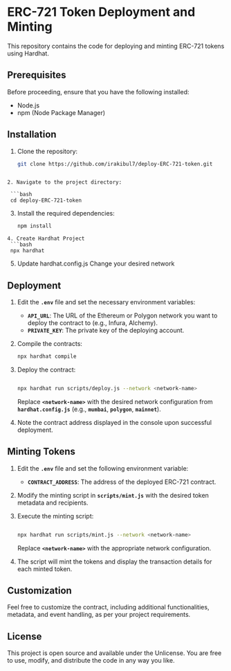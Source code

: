 # ERC-721 Token Deployment and Minting

This repository contains the code for deploying and minting ERC-721 tokens using Hardhat.

## Prerequisites

Before proceeding, ensure that you have the following installed:

- Node.js
- npm (Node Package Manager)

## Installation

1. Clone the repository:

   ```bash
   git clone https://github.com/irakibul7/deploy-ERC-721-token.git

  ```

2. Navigate to the project directory:

   ```bash
   cd deploy-ERC-721-token

  ```

3. Install the required dependencies:

   ```bash
   npm install

  ```
4. Create Hardhat Project
   ```bash
   npx hardhat

   ```

5. Update hardhat.config.js
   Change your desired network


## **Deployment**

1. Edit the **`.env`** file and set the necessary environment variables:
    - **`API_URL`**: The URL of the Ethereum or Polygon network you want to deploy the contract to (e.g., Infura, Alchemy).
    - **`PRIVATE_KEY`**: The private key of the deploying account.
2. Compile the contracts:

    ```bash
    npx hardhat compile

    ```

3. Deploy the contract:

    ```bash

    npx hardhat run scripts/deploy.js --network <network-name>

    ```

    Replace **`<network-name>`** with the desired network configuration from **`hardhat.config.js`** (e.g., **`mumbai`**, **`polygon`**, **`mainnet`**).

4. Note the contract address displayed in the console upon successful deployment.

## **Minting Tokens**

1. Edit the **`.env`** file and set the following environment variable:
    - **`CONTRACT_ADDRESS`**: The address of the deployed ERC-721 contract.
2. Modify the minting script in **`scripts/mint.js`** with the desired token metadata and recipients.
3. Execute the minting script:

    ```bash

    npx hardhat run scripts/mint.js --network <network-name>

    ```

    Replace **`<network-name>`** with the appropriate network configuration.

4. The script will mint the tokens and display the transaction details for each minted token.

## **Customization**

Feel free to customize the contract, including additional functionalities, metadata, and event handling, as per your project requirements.

## **License**

This project is open source and available under the Unlicense. You are free to use, modify, and distribute the code in any way you like.
